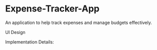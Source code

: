 # Expense-Tracker-App
An application to help track expenses and manage budgets effectively.

UI Design

Implementation Details:
